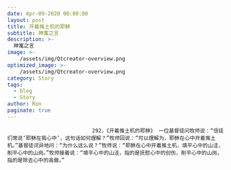 ```yaml
---
date: Apr-09-2020 00:00:00
layout: post
title: 开着推土机的耶稣
subtitle: 神寓之言
description: >-
  神寓之言
image: >-
    /assets/img/Qtcreator-overview.png
optimized_image: >-
    /assets/img/Qtcreator-overview.png
category: Story
tags:
  - blog
  - Story
author: Ron
paginate: true
---
```


							　　292，《开着推土机的耶稣》 一位基督徒问牧师说：“信徒们常说‘耶稣在我心中’，这句话如何理解？”牧师回说：“可以理解为，耶稣在心中开着推土机。”基督徒诧异地问：“为什么这么说？”牧师说：“耶稣在心中开着推土机，填平心中的山洼，削平心中的山岗。”牧师接着说：“填平心中的山洼，指的是抚慰心中的创伤，削平心中的山岗，指的是除去心中的高傲。”
							
							
						
